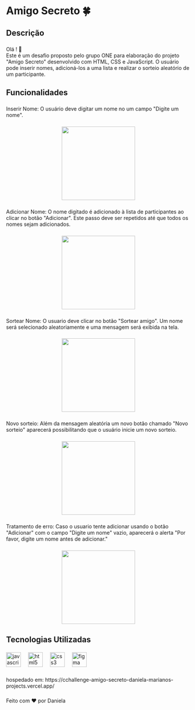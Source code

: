 <h1 align="left">Amigo Secreto 🍀</h1>

###

<h2 align="left">Descrição</h2>

###

<p align="left">Olá ! 👋 <br>Este é um desafio proposto pelo grupo ONE para elaboração do projeto "Amigo Secreto" desenvolvido com HTML, CSS e JavaScript. O usuário pode inserir nomes, adicioná-los a uma lista e realizar o sorteio aleatório de um participante.</p>

###

<h2 align="left">Funcionalidades</h2>

###

<p align="left">Inserir Nome: O usuário deve digitar um nome no um campo "Digite um nome".</p>

###

<div align="center">
  <img height="200" src="https://private-user-images.githubusercontent.com/175969850/424108720-2e61614c-de27-4f28-a847-3f1d0131bd29.png?jwt=eyJhbGciOiJIUzI1NiIsInR5cCI6IkpXVCJ9.eyJpc3MiOiJnaXRodWIuY29tIiwiYXVkIjoicmF3LmdpdGh1YnVzZXJjb250ZW50LmNvbSIsImtleSI6ImtleTUiLCJleHAiOjE3NDIzMTkyODEsIm5iZiI6MTc0MjMxODk4MSwicGF0aCI6Ii8xNzU5Njk4NTAvNDI0MTA4NzIwLTJlNjE2MTRjLWRlMjctNGYyOC1hODQ3LTNmMWQwMTMxYmQyOS5wbmc_WC1BbXotQWxnb3JpdGhtPUFXUzQtSE1BQy1TSEEyNTYmWC1BbXotQ3JlZGVudGlhbD1BS0lBVkNPRFlMU0E1M1BRSzRaQSUyRjIwMjUwMzE4JTJGdXMtZWFzdC0xJTJGczMlMkZhd3M0X3JlcXVlc3QmWC1BbXotRGF0ZT0yMDI1MDMxOFQxNzI5NDFaJlgtQW16LUV4cGlyZXM9MzAwJlgtQW16LVNpZ25hdHVyZT0yY2Y0MjU1Nzk5OWE1ZjFlYmFmNDI2MjJhMzkzZjM2YWM2ZWNjZmE0MTM4NGU1MWY2MzY2ZTNlYmQ3ZGUwY2Y0JlgtQW16LVNpZ25lZEhlYWRlcnM9aG9zdCJ9.uKQNfzEVie7YIxtaYzl7b3S2GgO0PyCZOl8Y0yw4Boo"  />
</div>

###

<p align="left">Adicionar Nome: O nome digitado é adicionado à lista de participantes ao clicar no botão "Adicionar". Este passo deve ser repetidos até que todos os nomes sejam adicionados.</p>

###

<div align="center">
  <img height="200" src="https://private-user-images.githubusercontent.com/175969850/424110477-b51df979-1dce-4231-bda1-af79a0ae8bd8.png?jwt=eyJhbGciOiJIUzI1NiIsInR5cCI6IkpXVCJ9.eyJpc3MiOiJnaXRodWIuY29tIiwiYXVkIjoicmF3LmdpdGh1YnVzZXJjb250ZW50LmNvbSIsImtleSI6ImtleTUiLCJleHAiOjE3NDIzMTkyODEsIm5iZiI6MTc0MjMxODk4MSwicGF0aCI6Ii8xNzU5Njk4NTAvNDI0MTEwNDc3LWI1MWRmOTc5LTFkY2UtNDIzMS1iZGExLWFmNzlhMGFlOGJkOC5wbmc_WC1BbXotQWxnb3JpdGhtPUFXUzQtSE1BQy1TSEEyNTYmWC1BbXotQ3JlZGVudGlhbD1BS0lBVkNPRFlMU0E1M1BRSzRaQSUyRjIwMjUwMzE4JTJGdXMtZWFzdC0xJTJGczMlMkZhd3M0X3JlcXVlc3QmWC1BbXotRGF0ZT0yMDI1MDMxOFQxNzI5NDFaJlgtQW16LUV4cGlyZXM9MzAwJlgtQW16LVNpZ25hdHVyZT1lZTVjOGFiOTE5ZmI0ODdkMzU2MmU0Y2YzNWUwNDEwMWYzMTBlMDdmZTYxOTgyNmYzMjAyOGJhNmE4ZTkyYWE0JlgtQW16LVNpZ25lZEhlYWRlcnM9aG9zdCJ9.w1TEamRqKTtq9V8Gfv7ZYOxqramLMSZ2XoW27-n2qW0"  />
</div>

###

<p align="left">Sortear Nome: O usuario deve clicar no botão "Sortear amigo". Um nome será selecionado aleatoriamente e uma mensagem será exibida na tela.</p>

###

<div align="center">
  <img height="200" src="https://private-user-images.githubusercontent.com/175969850/424110543-daff5355-cef2-40ae-886b-47eb50bedc49.png?jwt=eyJhbGciOiJIUzI1NiIsInR5cCI6IkpXVCJ9.eyJpc3MiOiJnaXRodWIuY29tIiwiYXVkIjoicmF3LmdpdGh1YnVzZXJjb250ZW50LmNvbSIsImtleSI6ImtleTUiLCJleHAiOjE3NDIzMTkyODEsIm5iZiI6MTc0MjMxODk4MSwicGF0aCI6Ii8xNzU5Njk4NTAvNDI0MTEwNTQzLWRhZmY1MzU1LWNlZjItNDBhZS04ODZiLTQ3ZWI1MGJlZGM0OS5wbmc_WC1BbXotQWxnb3JpdGhtPUFXUzQtSE1BQy1TSEEyNTYmWC1BbXotQ3JlZGVudGlhbD1BS0lBVkNPRFlMU0E1M1BRSzRaQSUyRjIwMjUwMzE4JTJGdXMtZWFzdC0xJTJGczMlMkZhd3M0X3JlcXVlc3QmWC1BbXotRGF0ZT0yMDI1MDMxOFQxNzI5NDFaJlgtQW16LUV4cGlyZXM9MzAwJlgtQW16LVNpZ25hdHVyZT1kYzEwOTBkNDQ2ODE0NDBjZGJjZjdjNmZkMmIwNDhjNDRhOGVhMDU5MTM0ZTViNGUzMjYyNTk4YWI3ODY0ZjQ0JlgtQW16LVNpZ25lZEhlYWRlcnM9aG9zdCJ9.CN7u174gebUic96a3Gd2OusT4ZDfQLS0u7gdTEGbktI"  />
</div>

###

<p align="left">Novo sorteio: Além da mensagem aleatória um novo botão chamado "Novo sorteio" aparecerá possibilitando que o usuário inicie um novo sorteio.</p>

###

<div align="center">
  <img height="200" src="https://private-user-images.githubusercontent.com/175969850/424113932-4a104de8-9514-4bd6-b20a-d4d09a6316ef.png?jwt=eyJhbGciOiJIUzI1NiIsInR5cCI6IkpXVCJ9.eyJpc3MiOiJnaXRodWIuY29tIiwiYXVkIjoicmF3LmdpdGh1YnVzZXJjb250ZW50LmNvbSIsImtleSI6ImtleTUiLCJleHAiOjE3NDIzMTk3OTksIm5iZiI6MTc0MjMxOTQ5OSwicGF0aCI6Ii8xNzU5Njk4NTAvNDI0MTEzOTMyLTRhMTA0ZGU4LTk1MTQtNGJkNi1iMjBhLWQ0ZDA5YTYzMTZlZi5wbmc_WC1BbXotQWxnb3JpdGhtPUFXUzQtSE1BQy1TSEEyNTYmWC1BbXotQ3JlZGVudGlhbD1BS0lBVkNPRFlMU0E1M1BRSzRaQSUyRjIwMjUwMzE4JTJGdXMtZWFzdC0xJTJGczMlMkZhd3M0X3JlcXVlc3QmWC1BbXotRGF0ZT0yMDI1MDMxOFQxNzM4MTlaJlgtQW16LUV4cGlyZXM9MzAwJlgtQW16LVNpZ25hdHVyZT00ZjgwMzdmMDgzNDE0M2YyOGI5NDA5ZmE2NzU0ZDhhZWE3MTQ5MDAwZmE5MzkyNDU3MzI4NzhmM2VjNzU2MWI5JlgtQW16LVNpZ25lZEhlYWRlcnM9aG9zdCJ9.s1DbxrklBnoatJlPnbeSq9t1ah0FsPeinUKvMqYMLCo"  />
</div>

###

<p align="left">Tratamento de erro: Caso o usuario tente adicionar usando o botão "Adicionar" com o campo "Digite um nome" vazio, aparecerá o alerta "Por favor, digite um nome antes de adicionar."</p>

###

<div align="center">
  <img height="200" src="https://private-user-images.githubusercontent.com/175969850/424117077-7568555f-e265-48aa-85cb-0a6906b014cc.png?jwt=eyJhbGciOiJIUzI1NiIsInR5cCI6IkpXVCJ9.eyJpc3MiOiJnaXRodWIuY29tIiwiYXVkIjoicmF3LmdpdGh1YnVzZXJjb250ZW50LmNvbSIsImtleSI6ImtleTUiLCJleHAiOjE3NDIzMjAzMjYsIm5iZiI6MTc0MjMyMDAyNiwicGF0aCI6Ii8xNzU5Njk4NTAvNDI0MTE3MDc3LTc1Njg1NTVmLWUyNjUtNDhhYS04NWNiLTBhNjkwNmIwMTRjYy5wbmc_WC1BbXotQWxnb3JpdGhtPUFXUzQtSE1BQy1TSEEyNTYmWC1BbXotQ3JlZGVudGlhbD1BS0lBVkNPRFlMU0E1M1BRSzRaQSUyRjIwMjUwMzE4JTJGdXMtZWFzdC0xJTJGczMlMkZhd3M0X3JlcXVlc3QmWC1BbXotRGF0ZT0yMDI1MDMxOFQxNzQ3MDZaJlgtQW16LUV4cGlyZXM9MzAwJlgtQW16LVNpZ25hdHVyZT0wNTYzNDJmZGNmMWY0OTFhY2I0YjIwYmVkOTIxMWU5Yjc2ZTUxMmMxNTZjN2VhNTE0YmIwZmU1ZjFiZGUyMjNmJlgtQW16LVNpZ25lZEhlYWRlcnM9aG9zdCJ9.5SpymLG0-52CG9pbWIsa3W65sfbktbR3RiXUAZsKkNE"  />
</div>

###

<h2 align="left">Tecnologias Utilizadas</h2>

###

<div align="left">
  <img src="https://cdn.jsdelivr.net/gh/devicons/devicon/icons/javascript/javascript-original.svg" height="40" alt="javascript logo"  />
  <img width="12" />
  <img src="https://cdn.jsdelivr.net/gh/devicons/devicon/icons/html5/html5-original.svg" height="40" alt="html5 logo"  />
  <img width="12" />
  <img src="https://cdn.jsdelivr.net/gh/devicons/devicon/icons/css3/css3-original.svg" height="40" alt="css3 logo"  />
  <img width="12" />
  <img src="https://cdn.jsdelivr.net/gh/devicons/devicon/icons/figma/figma-original.svg" height="40" alt="figma logo"  />
</div>

###

<p align="left">hospedado em: https://cchallenge-amigo-secreto-daniela-marianos-projects.vercel.app/</p>

###

<p align="left">Feito com ❤️ por Daniela</p>

###

